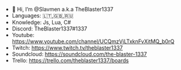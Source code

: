 - 👋 Hi, I’m @Slavmen a.k.a TheBlaster1337
- Languages: 🇱🇹,🇬🇧,🇷🇺
- Knowledge: Js, Lua, C#
- Discord: TheBlaster1337#1337
- Youtube: https://www.youtube.com/channel/UCQmzVjLTxknFvXitMQ_b0rQ
- Twitch: https://www.twitch.tv/theblaster1337
- Soundcloud: https://soundcloud.com/the-blaster-1337
- Trello: https://trello.com/theblaster1337/boards

